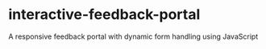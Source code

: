 # interactive-feedback-portal
A responsive feedback portal with dynamic form handling using JavaScript
